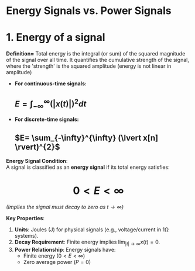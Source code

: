 # Energy Signals vs. Power Signals

# 1. Energy of a signal

**Definition=** Total energy is the integral (or sum) of the squared magnitude of the signal over all time. It quantifies the cumulative strength of the signal, where the 'strength' is the squared amplitude (energy is not linear in amplitude)

- **For continuous-time signals:**

  ## $E= \int_{-\infty}^{\infty} (\lvert x(t) \rvert)^{2} dt$

- **For discrete-time signals:**

  ## $E= \sum_{-\infty}^{\infty} (\lvert x[n] \rvert)^{2}$ 

**Energy Signal Condition**:  
A signal is classified as an **energy signal** if its total energy satisfies:
  # $$0 < E < \infty$$
*(Implies the signal must decay to zero as $t\rightarrow\infty$)*

**Key Properties**:
1. **Units**: Joules (J) for physical signals (e.g., voltage/current in 1Ω systems).
2. **Decay Requirement**: Finite energy implies $\lim_{|t| \to \infty} x(t) = 0$.
3. **Power Relationship**: Energy signals have:
   - Finite energy $( 0 < E < \infty )$
   - Zero average power $( P = 0 )$

